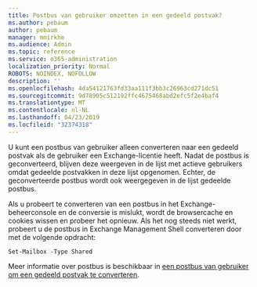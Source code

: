 ```yaml
---
title: Postbus van gebruiker omzetten in een gedeeld postvak?
ms.author: pebaum
author: pebaum
manager: mnirkhe
ms.audience: Admin
ms.topic: reference
ms.service: o365-administration
localization_priority: Normal
ROBOTS: NOINDEX, NOFOLLOW
description: ''
ms.openlocfilehash: 4da54121763fd33aa111f3bb3c26963cd271dc51
ms.sourcegitcommit: 9d78905c512192ffc4675468abd2efc5f2e4baf4
ms.translationtype: MT
ms.contentlocale: nl-NL
ms.lasthandoff: 04/23/2019
ms.locfileid: "32374318"
---
```

U kunt een postbus van gebruiker alleen converteren naar een gedeeld postvak als de gebruiker een Exchange-licentie heeft. Nadat de postbus is geconverteerd, blijven deze weergeven in de lijst met actieve gebruikers omdat gedeelde postvakken in deze lijst opgenomen. Echter, de geconverteerde postbus wordt ook weergegeven in de lijst gedeelde postbus. 
  
Als u probeert te converteren van een postbus in het Exchange-beheerconsole en de conversie is mislukt, wordt de browsercache en cookies wissen en probeer het opnieuw. Als het nog steeds niet werkt, probeert u de postbus in Exchange Management Shell converteren door met de volgende opdracht:
  
```
Set-Mailbox -Type Shared
```

Meer informatie over postbus is beschikbaar in [een postbus van gebruiker om een gedeeld postvak te converteren](https://support.office.com/client/2e122487-e1f5-4f26-ba41-5689249d93ba).
  

